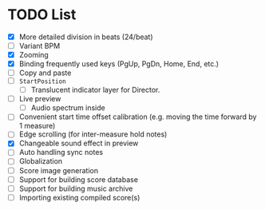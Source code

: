 ﻿# TODO List

- [x] More detailed division in beats (24/beat)
- [ ] Variant BPM
- [x] Zooming
- [x] Binding frequently used keys (PgUp, PgDn, Home, End, etc.)
- [ ] Copy and paste
- [ ] `StartPosition`
  - [ ] Translucent indicator layer for Director.
- [ ] Live preview
  - [ ] Audio spectrum inside
- [ ] Convenient start time offset calibration (e.g. moving the time forward by 1 measure)
- [ ] Edge scrolling (for inter-measure hold notes)
- [x] Changeable sound effect in preview
- [ ] Auto handling sync notes
- [ ] Globalization
- [ ] Score image generation
- [ ] Support for building score database
- [ ] Support for building music archive
- [ ] Importing existing compiled score(s)
